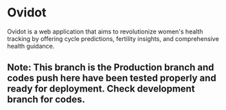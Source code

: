 # Ovidot
Ovidot is a web application that aims to revolutionize women's health tracking by offering cycle predictions, fertility insights, and comprehensive health guidance.

## Note: This branch is the Production branch and codes push here have been tested properly and ready for deployment. Check development branch for codes.
